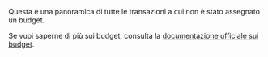 Questa è una panoramica di tutte le transazioni a cui non è stato assegnato un budget.

Se vuoi saperne di più sui budget, consulta la [documentazione ufficiale sui budget](https://firefly-iii.readthedocs.io/en/latest/concepts/budgets.html).